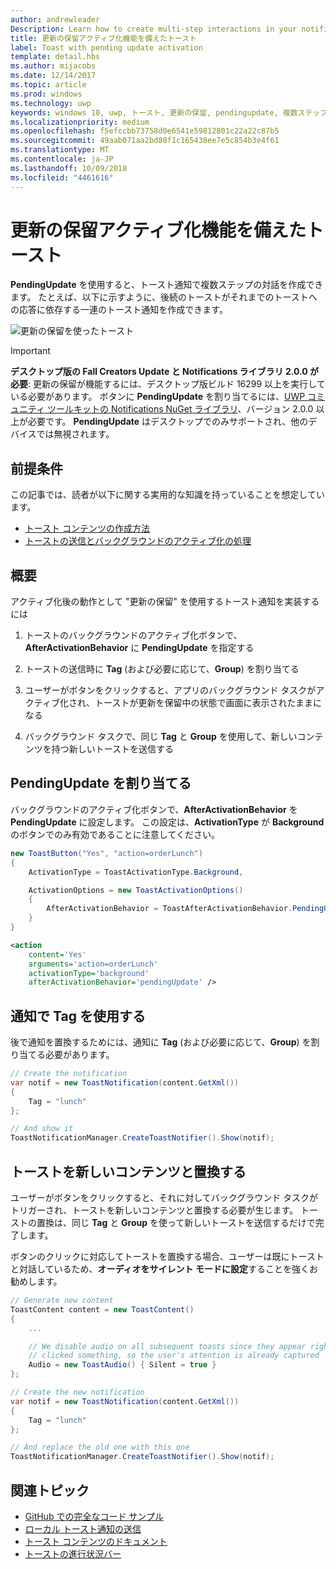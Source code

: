 ```yaml
---
author: andrewleader
Description: Learn how to create multi-step interactions in your notifications.
title: 更新の保留アクティブ化機能を備えたトースト
label: Toast with pending update activation
template: detail.hbs
ms.author: mijacobs
ms.date: 12/14/2017
ms.topic: article
ms.prod: windows
ms.technology: uwp
keywords: windows 10, uwp, トースト, 更新の保留, pendingupdate, 複数ステップの対話, 複数ステップの対話機能
ms.localizationpriority: medium
ms.openlocfilehash: f5efccbb73758d0e6541e59812801c22a22c87b5
ms.sourcegitcommit: 49aab071aa2bd88f1c165438ee7e5c854b3e4f61
ms.translationtype: MT
ms.contentlocale: ja-JP
ms.lasthandoff: 10/09/2018
ms.locfileid: "4461616"
---
```

# <a name="toast-with-pending-update-activation"></a>更新の保留アクティブ化機能を備えたトースト

**PendingUpdate** を使用すると、トースト通知で複数ステップの対話を作成できます。 たとえば、以下に示すように、後続のトーストがそれまでのトーストへの応答に依存する一連のトースト通知を作成できます。

![更新の保留を使ったトースト](images/toast-pendingupdate.gif)

> [!IMPORTANT]
> **デスクトップ版の Fall Creators Update と Notifications ライブラリ 2.0.0 が必要**: 更新の保留が機能するには、デスクトップ版ビルド 16299 以上を実行している必要があります。 ボタンに **PendingUpdate** を割り当てるには、[UWP コミュニティ ツールキットの Notifications NuGet ライブラリ](https://www.nuget.org/packages/Microsoft.Toolkit.Uwp.Notifications/)、バージョン 2.0.0 以上が必要です。 **PendingUpdate** はデスクトップでのみサポートされ、他のデバイスでは無視されます。


## <a name="prerequisites"></a>前提条件

この記事では、読者が以下に関する実用的な知識を持っていることを想定しています。

- [トースト コンテンツの作成方法](adaptive-interactive-toasts.md)
- [トーストの送信とバックグラウンドのアクティブ化の処理](send-local-toast.md)


## <a name="overview"></a>概要

アクティブ化後の動作として "更新の保留" を使用するトースト通知を実装するには

1. トーストのバックグラウンドのアクティブ化ボタンで、**AfterActivationBehavior** に **PendingUpdate** を指定する

2. トーストの送信時に **Tag** (および必要に応じて、**Group**) を割り当てる

3. ユーザーがボタンをクリックすると、アプリのバックグラウンド タスクがアクティブ化され、トーストが更新を保留中の状態で画面に表示されたままになる

4. バックグラウンド タスクで、同じ **Tag** と **Group** を使用して、新しいコンテンツを持つ新しいトーストを送信する


## <a name="assign-pendingupdate"></a>PendingUpdate を割り当てる

バックグラウンドのアクティブ化ボタンで、**AfterActivationBehavior** を **PendingUpdate** に設定します。 この設定は、**ActivationType** が **Background** のボタンでのみ有効であることに注意してください。

```csharp
new ToastButton("Yes", "action=orderLunch")
{
    ActivationType = ToastActivationType.Background,

    ActivationOptions = new ToastActivationOptions()
    {
        AfterActivationBehavior = ToastAfterActivationBehavior.PendingUpdate
    }
}
```

```xml
<action
    content='Yes'
    arguments='action=orderLunch'
    activationType='background'
    afterActivationBehavior='pendingUpdate' />
```


## <a name="use-a-tag-on-the-notification"></a>通知で Tag を使用する

後で通知を置換するためには、通知に **Tag** (および必要に応じて、**Group**) を割り当てる必要があります。

```csharp
// Create the notification
var notif = new ToastNotification(content.GetXml())
{
    Tag = "lunch"
};

// And show it
ToastNotificationManager.CreateToastNotifier().Show(notif);
```


## <a name="replace-the-toast-with-new-content"></a>トーストを新しいコンテンツと置換する

ユーザーがボタンをクリックすると、それに対してバックグラウンド タスクがトリガーされ、トーストを新しいコンテンツと置換する必要が生じます。 トーストの置換は、同じ **Tag** と **Group** を使って新しいトーストを送信するだけで完了します。

ボタンのクリックに対応してトーストを置換する場合、ユーザーは既にトーストと対話しているため、**オーディオをサイレント モードに設定**することを強くお勧めします。

```csharp
// Generate new content
ToastContent content = new ToastContent()
{
    ...

    // We disable audio on all subsequent toasts since they appear right after the user
    // clicked something, so the user's attention is already captured
    Audio = new ToastAudio() { Silent = true }
};

// Create the new notification
var notif = new ToastNotification(content.GetXml())
{
    Tag = "lunch"
};

// And replace the old one with this one
ToastNotificationManager.CreateToastNotifier().Show(notif);
```


## <a name="related-topics"></a>関連トピック

- [GitHub での完全なコード サンプル](https://github.com/WindowsNotifications/quickstart-toast-pending-update)
- [ローカル トースト通知の送信](send-local-toast.md)
- [トースト コンテンツのドキュメント](adaptive-interactive-toasts.md)
- [トーストの進行状況バー](toast-progress-bar.md)